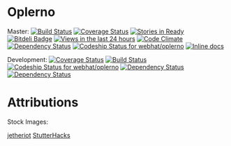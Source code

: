 Oplerno
=======
Master: 
[![Build Status](https://travis-ci.org/webhat/oplerno.png?branch=master)](https://travis-ci.org/webhat/oplerno)
[![Coverage Status](https://coveralls.io/repos/webhat/oplerno/badge.png)](https://coveralls.io/r/webhat/oplerno)
[![Stories in Ready](https://badge.waffle.io/webhat/oplerno.png?label=ready)](https://waffle.io/webhat/oplerno)
[![Bitdeli Badge](https://d2weczhvl823v0.cloudfront.net/webhat/oplerno/trend.png)](https://bitdeli.com/free "Bitdeli Badge")
[![Views in the last 24 hours](https://sourcegraph.com/api/repos/github.com/webhat/oplerno/counters/views-24h.png)](https://sourcegraph.com/github.com/webhat/oplerno)
[![Code Climate](https://codeclimate.com/github/webhat/oplerno.png)](https://codeclimate.com/github/webhat/oplerno)
[![Dependency Status](https://gemnasium.com/webhat/oplerno.png)](https://gemnasium.com/webhat/oplerno)
[ ![Codeship Status for webhat/oplerno](https://www.codeship.io/projects/0d62b070-69a0-0131-5777-3ade9668166e/status?branch=master)](https://www.codeship.io/projects/12818)
[![Inline docs](http://inch-ci.org/github/webhat/oplerno.png)](http://inch-ci.org/github/webhat/oplerno)


Development: 
[![Coverage Status](https://coveralls.io/repos/webhat/oplerno/badge.png?branch=develop)](https://coveralls.io/r/webhat/oplerno?branch=develop)
[![Build Status](https://travis-ci.org/webhat/oplerno.png?branch=develop)](https://travis-ci.org/webhat/oplerno)
[ ![Codeship Status for webhat/oplerno](https://www.codeship.io/projects/0d62b070-69a0-0131-5777-3ade9668166e/status?branch=develop)](https://www.codeship.io/projects/12818)
[![Dependency Status](https://www.versioneye.com/user/projects/5336d2ff7bae4b94b900007f/badge.png)](https://www.versioneye.com/user/projects/5336d2ff7bae4b94b900007f)
[![Dependency Status](https://www.versioneye.com/user/projects/5336d3457bae4bff0f000bed/badge.png)](https://www.versioneye.com/user/projects/5336d3457bae4bff0f000bed)


Attributions
============

Stock Images:

[jetheriot](http://www.flickr.com/photos/jetheriot/7940996488)
[StutterHacks](http://www.flickr.com/photos/shutterhacks/4474421855)
